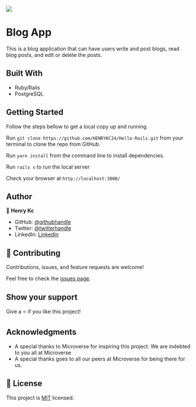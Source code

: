 
![](https://img.shields.io/badge/Microverse-blueviolet)

# Blog App

This is a blog application that can have users write and post blogs, read blog posts, and edit or delete the posts.

## Built With

- Ruby/Rails
- PostgreSQL

## Getting Started
Follow the steps bellow to get a local copy up and running.

Run `git clone https://github.com/HENRYKC24/Hello-Rails.git` from your terminal to clone the repo from GitHub.

Run `yarn install` from the command line to install dependencies.

Run `rails s` to run the local server

Check your browser at `http://localhost:3000/`


## Author

👤 **Henry Kc**

- GitHub: [@githubhandle](https://github.com/henrykc24)
- Twitter: [@twitterhandle](https://twitter.com/henrykc24)
- LinkedIn: [LinkedIn](https://linkedin.com/in/henry-kc)

## 🤝 Contributing

Contributions, issues, and feature requests are welcome!

Feel free to check the [issues page](https://github.com/HENRYKC24/Blog_App/issues).

## Show your support

Give a ⭐️ if you like this project!

## Acknowledgments

- A special thanks to Microverse for inspiring this project. We are indebted to you all at Microverse
- A special thanks goes to all our peers at Microverse for being there for us.

## 📝 License

This project is [MIT](./MIT.md) licensed.

